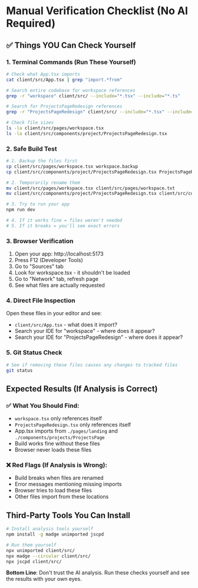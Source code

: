 # Manual Verification Checklist (No AI Required)

## ✅ Things YOU Can Check Yourself

### 1. Terminal Commands (Run These Yourself)
```bash
# Check what App.tsx imports
cat client/src/App.tsx | grep "import.*from"

# Search entire codebase for workspace references
grep -r "workspace" client/src/ --include="*.tsx" --include="*.ts"

# Search for ProjectsPageRedesign references  
grep -r "ProjectsPageRedesign" client/src/ --include="*.tsx" --include="*.ts"

# Check file sizes
ls -la client/src/pages/workspace.tsx
ls -la client/src/components/project/ProjectsPageRedesign.tsx
```

### 2. Safe Build Test
```bash
# 1. Backup the files first
cp client/src/pages/workspace.tsx workspace.backup
cp client/src/components/project/ProjectsPageRedesign.tsx ProjectsPageRedesign.backup

# 2. Temporarily rename them
mv client/src/pages/workspace.tsx client/src/pages/workspace.txt
mv client/src/components/project/ProjectsPageRedesign.tsx client/src/components/project/ProjectsPageRedesign.txt

# 3. Try to run your app
npm run dev

# 4. If it works fine = files weren't needed
# 5. If it breaks = you'll see exact errors
```

### 3. Browser Verification
1. Open your app: http://localhost:5173
2. Press F12 (Developer Tools)
3. Go to "Sources" tab
4. Look for workspace.tsx - it shouldn't be loaded
5. Go to "Network" tab, refresh page
6. See what files are actually requested

### 4. Direct File Inspection
Open these files in your editor and see:
- `client/src/App.tsx` - what does it import?
- Search your IDE for "workspace" - where does it appear?
- Search your IDE for "ProjectsPageRedesign" - where does it appear?

### 5. Git Status Check
```bash
# See if removing these files causes any changes to tracked files
git status
```

## Expected Results (If Analysis is Correct)

### ✅ What You Should Find:
- `workspace.tsx` only references itself
- `ProjectsPageRedesign.tsx` only references itself  
- App.tsx imports from `./pages/landing` and `./components/projects/ProjectsPage`
- Build works fine without these files
- Browser never loads these files

### ❌ Red Flags (If Analysis is Wrong):
- Build breaks when files are renamed
- Error messages mentioning missing imports
- Browser tries to load these files
- Other files import from these locations

## Third-Party Tools You Can Install
```bash
# Install analysis tools yourself
npm install -g madge unimported jscpd

# Run them yourself
npx unimported client/src/
npx madge --circular client/src/
npx jscpd client/src/
```

**Bottom Line**: Don't trust the AI analysis. Run these checks yourself and see the results with your own eyes.